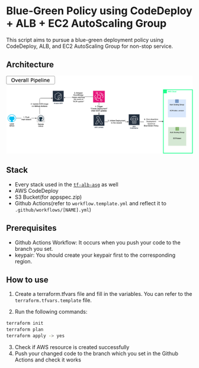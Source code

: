 # Blue-Green Policy using CodeDeploy + ALB + EC2 AutoScaling Group

This script aims to pursue a blue-green deployment policy using CodeDeploy, ALB, and EC2 AutoScaling Group for non-stop service.

## Architecture
![image](./architecture.png)

## Stack
- Every stack used in the [`tf-alb-asg`](https://github.com/letsjake/terraform-template/tree/main/tf-alb-asg) as well
- AWS CodeDeploy
- S3 Bucket(for appspec.zip)
- Github Actions(refer to `workflow.template.yml` and reflect it to `.github/workflows/[NAME].yml`)

## Prerequisites
* Github Actions Workflow: It occurs when you push your code to the branch you set.
* keypair: You should create your keypair first to the corresponding region.

## How to use
1. Create a terraform.tfvars file and fill in the variables. You can refer to the `terraform.tfvars.template` file.

2. Run the following commands:
```bash
terraform init
terraform plan
terraform apply -> yes
```

3. Check if AWS resource is created successfully
4. Push your changed code to the branch which you set in the Github Actions and check it works